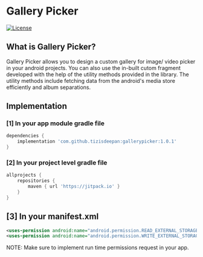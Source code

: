 # Gallery Picker
[![License](https://img.shields.io/badge/license-Apache%202-4EB1BA.svg?style=flat-square)](https://www.apache.org/licenses/LICENSE-2.0.html)

## What is Gallery Picker?
Gallery Picker allows you to design a custom gallery for image/ video picker in your android projects. You can also use the in-built cutom fragment developed with the help of the utility methods provided in the library. The utility methods include fetching data from the android's media store efficiently and album separations.

## Implementation
### [1] In your app module gradle file
```gradle
dependencies {
    implementation 'com.github.tizisdeepan:gallerypicker:1.0.1'
}
```

### [2] In your project level gradle file
```gradle
allprojects {
    repositories {
        maven { url 'https://jitpack.io' }
    }
}
```

## [3] In your manifest.xml
```xml
<uses-permission android:name="android.permission.READ_EXTERNAL_STORAGE"/>
<uses-permission android:name="android.permission.WRITE_EXTERNAL_STORAGE"/>
```
NOTE: Make sure to implement run time permissions request in your app.
